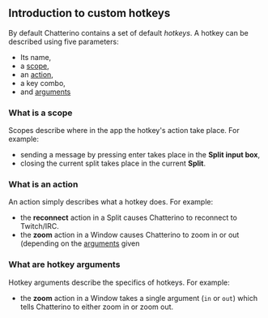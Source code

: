 ## Introduction to custom hotkeys

By default Chatterino contains a set of default *hotkeys*. A hotkey can be described using five parameters:
- Its name,
- a [scope][scope],
- an [action][action],
- a key combo,
- and [arguments][arguments]

### What is a scope

Scopes describe where in the app the hotkey's action take place. For example:
- sending a message by pressing enter takes place in the **Split input box**,
- closing the current split takes place in the current **Split**.

### What is an action

An action simply describes what a hotkey does. For example:
- the **reconnect** action in a Split causes Chatterino to reconnect to Twitch/IRC.
- the **zoom** action in a Window causes Chatterino to zoom in or out (depending on the [arguments][arguments] given

### What are hotkey arguments

Hotkey arguments describe the specifics of hotkeys. For example:
- the **zoom** action in a Window takes a single argument (`in` or `out`) which tells Chatterino to either zoom in or zoom out.

[arguments]:#What_are_hotkey_arguments
[action]:#What_is_an_action
[scope]:#What_is_a_scope
